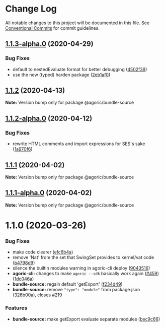 # Change Log

All notable changes to this project will be documented in this file.
See [Conventional Commits](https://conventionalcommits.org) for commit guidelines.

## [1.1.3-alpha.0](https://github.com/Agoric/agoric-sdk/compare/@agoric/bundle-source@1.1.2...@agoric/bundle-source@1.1.3-alpha.0) (2020-04-29)


### Bug Fixes

* default to nestedEvaluate format for better debugging ([4502f39](https://github.com/Agoric/agoric-sdk/commit/4502f39a46096b6f02a3a251989060b3bce4c3b2))
* use the new (typed) harden package ([2eb1af0](https://github.com/Agoric/agoric-sdk/commit/2eb1af08fe3967629a3ce165752fd501a5c85a96))





## [1.1.2](https://github.com/Agoric/agoric-sdk/compare/@agoric/bundle-source@1.1.2-alpha.0...@agoric/bundle-source@1.1.2) (2020-04-13)

**Note:** Version bump only for package @agoric/bundle-source





## [1.1.2-alpha.0](https://github.com/Agoric/agoric-sdk/compare/@agoric/bundle-source@1.1.1...@agoric/bundle-source@1.1.2-alpha.0) (2020-04-12)


### Bug Fixes

* rewrite HTML comments and import expressions for SES's sake ([1a970f6](https://github.com/Agoric/agoric-sdk/commit/1a970f65b67e047711e53949a286f1587b9a2e75))





## [1.1.1](https://github.com/Agoric/agoric-sdk/compare/@agoric/bundle-source@1.1.1-alpha.0...@agoric/bundle-source@1.1.1) (2020-04-02)

**Note:** Version bump only for package @agoric/bundle-source





## [1.1.1-alpha.0](https://github.com/Agoric/agoric-sdk/compare/@agoric/bundle-source@1.1.0...@agoric/bundle-source@1.1.1-alpha.0) (2020-04-02)

**Note:** Version bump only for package @agoric/bundle-source





# 1.1.0 (2020-03-26)


### Bug Fixes

* make code clearer ([efc6b4a](https://github.com/Agoric/bundle-source/commit/efc6b4a369cc23813788f5626c61ec412e4e3f6a))
* remove 'Nat' from the set that SwingSet provides to kernel/vat code ([b4798d9](https://github.com/Agoric/bundle-source/commit/b4798d9e323c4cc16beca8c7f2547bce59334ae4))
* silence the builtin modules warning in agoric-cli deploy ([9043516](https://github.com/Agoric/bundle-source/commit/904351655f8acedd5720e5f0cc3ace83b5cf6192))
* **agoric-cli:** changes to make `agoric --sdk` basically work again ([#459](https://github.com/Agoric/bundle-source/issues/459)) ([1dc046a](https://github.com/Agoric/bundle-source/commit/1dc046a02d5e616d33f48954e307692b43008442))
* **bundle-source:** regain default 'getExport' ([f234d49](https://github.com/Agoric/bundle-source/commit/f234d49be14d50d13249d79f7302aa8e594e23d2))
* **bundle-source:** remove `"type": "module"` from package.json ([326b00a](https://github.com/Agoric/bundle-source/commit/326b00af1f01383df0b3cdf3dbb9f1c6d2273002)), closes [#219](https://github.com/Agoric/bundle-source/issues/219)


### Features

* **bundle-source:** make getExport evaluate separate modules ([bec9c66](https://github.com/Agoric/bundle-source/commit/bec9c661f9bf08ae676ba3ae3707c0e23599a58d))
